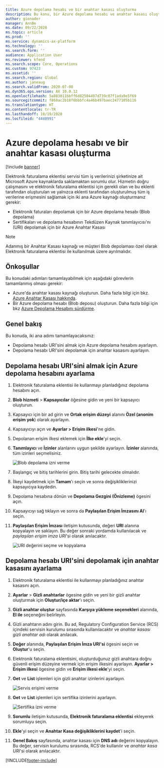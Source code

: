 ```yaml
---
title: Azure depolama hesabı ve bir anahtar kasası oluşturma
description: Bu konu, bir Azure depolama hesabı ve anahtar kasası oluşturma yöntemini açıklamaktadır.
author: gionoder
manager: AnnBe
ms.date: 09/22/2020
ms.topic: article
ms.prod: ''
ms.service: dynamics-ax-platform
ms.technology: ''
ms.search.form: ''
audience: Application User
ms.reviewer: kfend
ms.search.scope: Core, Operations
ms.custom: 97423
ms.assetid: ''
ms.search.region: Global
ms.author: janeaug
ms.search.validFrom: 2020-07-08
ms.dyn365.ops.version: AX 10.0.12
ms.openlocfilehash: 5a883011bbff6d82504497d739c07f1ada9e5f69
ms.sourcegitcommit: f860ac2b18f6bbbfc4a46b497baec2477105b116
ms.translationtype: HT
ms.contentlocale: tr-TR
ms.lasthandoff: 10/19/2020
ms.locfileid: "4448991"
---
```

# <a name="create-an-azure-storage-account-and-a-key-vault"></a>Azure depolama hesabı ve bir anahtar kasası oluşturma

[!include [banner](../includes/banner.md)]



Elektronik faturalama eklentisi servisi tüm iş verilerinizi şirketinize ait Microsoft Azure kaynaklarda saklamaktan sorumlu olur. Hizmetin doğru çalışmasını ve elektronik faturalama eklentisi için gerekli olan ve bu eklenti tarafından oluşturulan ve yalnızca eklenti tarafından oluşturulmuş tüm iş verilerine erişmesini sağlamak için iki ana Azure kaynağı oluşturmanız gerekir:

- Elektronik faturaları depolamak için bir Azure depolama hesabı (Blob depolama)
- Sertifikaları ve depolama hesabının Tekdüzen Kaynak tanımlayıcısı'nı (URI) depolamak için bir Azure Anahtar Kasası

> [!NOTE]
> Adanmış bir Anahtar Kasası kaynağı ve müşteri Blob depolaması özel olarak Elektronik faturalama eklentisi ile kullanılmak üzere ayrılmalıdır.

## <a name="prerequisites"></a>Önkoşullar

Bu konudaki adımları tamamlayabilmek için aşağıdaki görevlerin tamamlanmış olması gerekir:

- Azure'da anahtar kasası kaynağı oluşturun. Daha fazla bilgi için bkz. [Azure Anahtar Kasası hakkında](https://docs.microsoft.com/azure/key-vault/general/overview).
- Bir Azure depolama hesabı (Blob deposu) oluşturun. Daha fazla bilgi için bkz [Azure Depolama Hesabını sürdürme](https://docs.microsoft.com/azure/storage/blobs/).

## <a name="overview"></a>Genel bakış

Bu konuda, iki ana adımı tamamlayacaksınız:

- Depolama hesabı URI'sini almak için Azure depolama hesabını ayarlayın.
- Depolama hesabı URI'sini depolamak için anahtar kasasını ayarlayın.

## <a name="set-up-the-azure-storage-account-to-get-the-storage-account-uri"></a>Depolama hesabı URI'sini almak için Azure depolama hesabını ayarlama

1. Elektronik faturalama eklentisi ile kullanmayı planladığınız depolama hesabını açın.
2. **Blob hizmeti** \> **Kapsayıcılar** öğesine gidin ve yeni bir kapsayıcı oluşturun.
3. Kapsayıcı için bir ad girin ve **Ortak erişim düzeyi** alanını **Özel (anonim erişim yok**) olarak ayarlayın.
4. Kapsayıcıyı açın ve **Ayarlar \> Erişim ilkesi**'ne gidin.
5. Depolanan erişim ilkesi eklemek için **İlke ekle**'yi seçin.
6. **Tanımlayıcı** ve **İzinler** alanlarını uygun şekilde ayarlayın. **İzinler** alanında, tüm izinleri seçmelisiniz.

    ![Blob depolama izni verme](media/e-Invoicing-services-create-azure-resources-grant-blob-permissions.png)

7. Başlangıç ve bitiş tarihlerini girin. Bitiş tarihi gelecekte olmalıdır.
8. İlkeyi kaydetmek için **Tamam**'ı seçin ve sonra değişikliklerinizi kapsayıcıya kaydedin.
9. Depolama hesabına dönün ve **Depolama Gezgini (Önizleme)** ögesini açın.
10. Kapsayıcıyı sağ tıklayın ve sonra da **Paylaşılan Erişim İmzasını Al**'ı seçin.
11. **Paylaşılan Erişim İmzası** iletişim kutusunda, değeri **URI** alanına kopyalayın ve saklayın. Bu değer sonraki yordamda kullanılacak ve *paylaşılan erişim imza URI*'si olarak anılacaktır.

    ![URI değerini seçme ve kopyalama](media/e-Invoicing-services-create-azure-resources-select-and-copy-uri.png)

## <a name="set-up-the-key-vault-to-store-the-storage-account-uri"></a>Depolama hesabı URI'sini depolamak için anahtar kasasını ayarlama

1. Elektronik faturalama eklentisi ile kullanmayı planladığınız anahtar kasasını açın.
2. **Ayarlar** \> **Gizli anahtarlar** ögesine gidin ve yeni bir gizli anahtar oluşturmak için **Oluştur/içe aktar**'ı seçin.
3. **Gizli anahtar oluştur** sayfasında **Karşıya yükleme seçenekleri** alanında, **El ile** seçeneğini belirleyin.
4. Gizli anahtarın adını girin. Bu ad, Regulatory Configuration Service (RCS) içindeki servisin kurulumu sırasında kullanılacaktır ve *anahtar kasası gizli anahtar adı* olarak anılacak.
5. **Değer** alanında, **Paylaşılan Erişim İmza URI'si** ögesini seçin ve **Oluştur**'u seçin.
6. Elektronik faturalama eklentisini, oluşturduğunuz gizli anahtara doğru güvenli erişim düzeyine vermek için erişim ilkesini ayarlayın. **Ayarlar \> Erişim ilkesi** ögesine gidin ve **Erişim ilkesi ekle**'yi seçin.
7. **Get** ve **List** işlemleri için gizli anahtar izinlerini ayarlayın.

    ![Servis erişimi verme](media/e-Invoicing-services-create-azure-resources-grant-service-access.png)

8. **Get** ve **List** işlemleri için sertifika izinlerini ayarlayın.

    ![Sertifika izni verme](media/e-Invoicing-services-create-azure-resources-grant-certificate-permission.png)

9. **Sorumlu** iletişim kutusunda, **Elektronik faturalama eklentisi** ekleyerek sorumluyu seçin.
10. **Ekle**'yi seçin ve **Anahtar Kasa değişikliklerini kaydet**'i seçin.
11. **Genel Bakış** sayfasında, anahtar kasası için **DNS adı** değerini kopyalayın. Bu değer, servisin kurulumu sırasında, RCS'de kullanılır ve *anahtar kasa URI*'si olarak anılacaktır.


[!INCLUDE[footer-include](../../includes/footer-banner.md)]